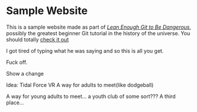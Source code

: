 # Sample Website

This is a sample website made as part of [*Lean Enough Git to Be Dangerous*](https://learnenough.com/git-tutorial), possibly the greatest beginner Git tutorial in the history of the universe.  You should totally [check it out](https://learnenough.com/git-tutorial)

I got tired of typing what he was saying and so this is all you get.

Fuck off. 

Show a change

Idea: Tidal Force VR
A way for adults to meet(like dodgeball)

A way for young adults to meet... a youth club of some sort??? A third place...

        